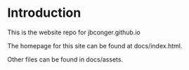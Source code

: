 # Introduction

This is the website repo for jbconger.github.io

The homepage for this site can be found at docs/index.html.

Other files can be found in docs/assets.
